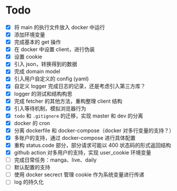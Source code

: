 # Todo

- [x] 将 main 的执行文件放入 docker 中运行
- [x] 添加环境变量
- [x] 完成基本的 get 操作
- [x] 在 docker 中设置 client，进行伪装
- [x] 设置 cookie
- [x] 引入 json，转换得到的数据
- [x] 完成 domain model
- [x] 引入用户自定义的 config (yaml)
- [x] 自定义 logger 完成日志的记录，还是考虑引入第三方库？
- [x] logger 的测试和结构构思
- [x] 完成 fetcher 的其他方法，重构整理 client 结构
- [x] 引入等待机制，模拟浏览器行为
- [x] `todo` 和 `.gitignore` 的迁移，实现 master 和 dev 的分离
- [x] docker 的 cron
- [x] 分离 dockerfile 和 docker-compose（docker 对多行变量的支持？）
- [x] 多账户的支持，通过 docker-compose 进行具体配置
- [x] 重构 status.code 部分，部分请求可能以 400 状态码的形式返回结构
- [x] github action 对多用户的支持，实现 user_cookie 环境变量
- [ ] 完成日常任务：manga、live、daily
- [ ] 默认配置的支持
- [ ] 使用 docker secrect 管理 cookie 作为系统变量进行传递
- [ ] log 的持久化
